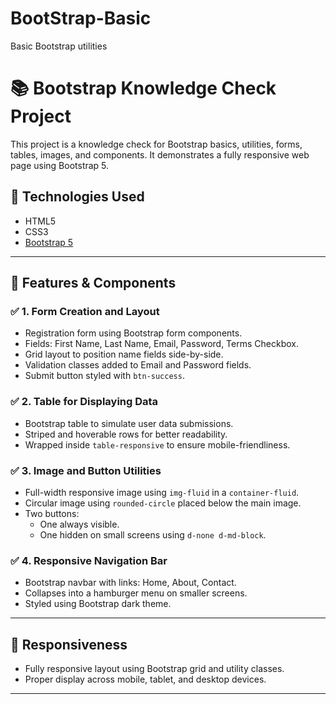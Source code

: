 # BootStrap-Basic
 Basic Bootstrap utilities 
# 📚 Bootstrap Knowledge Check Project

This project is a knowledge check for Bootstrap basics, utilities, forms, tables, images, and components. It demonstrates a fully responsive web page using Bootstrap 5.

## 🔧 Technologies Used

- HTML5  
- CSS3  
- [Bootstrap 5](https://getbootstrap.com/)

---

## 📄 Features & Components

### ✅ 1. Form Creation and Layout
- Registration form using Bootstrap form components.
- Fields: First Name, Last Name, Email, Password, Terms Checkbox.
- Grid layout to position name fields side-by-side.
- Validation classes added to Email and Password fields.
- Submit button styled with `btn-success`.

### ✅ 2. Table for Displaying Data
- Bootstrap table to simulate user data submissions.
- Striped and hoverable rows for better readability.
- Wrapped inside `table-responsive` to ensure mobile-friendliness.

### ✅ 3. Image and Button Utilities
- Full-width responsive image using `img-fluid` in a `container-fluid`.
- Circular image using `rounded-circle` placed below the main image.
- Two buttons:
  - One always visible.
  - One hidden on small screens using `d-none d-md-block`.

### ✅ 4. Responsive Navigation Bar
- Bootstrap navbar with links: Home, About, Contact.
- Collapses into a hamburger menu on smaller screens.
- Styled using Bootstrap dark theme.

---

## 📱 Responsiveness

- Fully responsive layout using Bootstrap grid and utility classes.
- Proper display across mobile, tablet, and desktop devices.

---